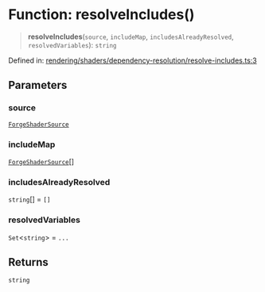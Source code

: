 # Function: resolveIncludes()

> **resolveIncludes**(`source`, `includeMap`, `includesAlreadyResolved`, `resolvedVariables`): `string`

Defined in: [rendering/shaders/dependency-resolution/resolve-includes.ts:3](https://github.com/Forge-Game-Engine/Forge/blob/6a4c05c6b58848e53a4f2ca7d9cd2f9b6c10e5ac/src/rendering/shaders/dependency-resolution/resolve-includes.ts#L3)

## Parameters

### source

[`ForgeShaderSource`](../classes/ForgeShaderSource.md)

### includeMap

[`ForgeShaderSource`](../classes/ForgeShaderSource.md)[]

### includesAlreadyResolved

`string`[] = `[]`

### resolvedVariables

`Set`\<`string`\> = `...`

## Returns

`string`
